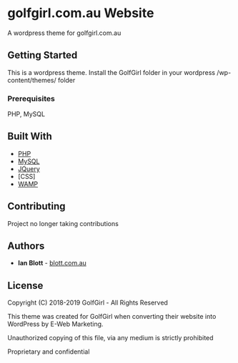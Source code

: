 #  golfgirl.com.au Website

A wordpress theme for golfgirl.com.au

## Getting Started

This is a wordpress theme. Install the GolfGirl folder in your wordpress /wp-content/themes/ folder

### Prerequisites

PHP, MySQL

## Built With

* [PHP](https://www.php.net)
* [MySQL](https://www.mysql.com)
* [JQuery](https://jquery.com)
* [CSS]
* [WAMP](https://www.mysql.com)

## Contributing

Project no longer taking contributions

## Authors

* **Ian Blott** - [blott.com.au](http://blott.com.au)

## License

Copyright (C) 2018-2019 GolfGirl - All Rights Reserved

This theme was created for GolfGirl when converting their website into WordPress 
by E-Web Marketing.

Unauthorized copying of this file, via any medium is strictly prohibited 

Proprietary and confidential

